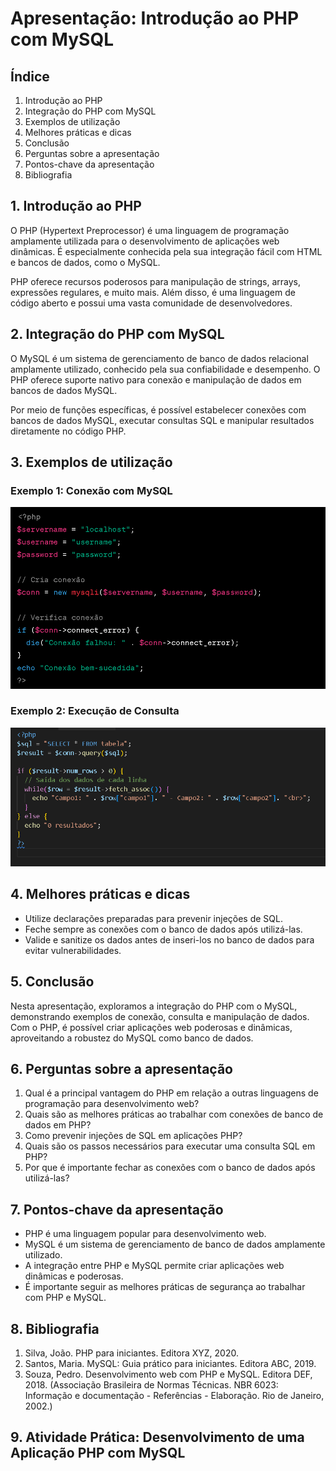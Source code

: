 # Apresentação: Introdução ao PHP com MySQL

## Índice

1. Introdução ao PHP
1. Integração do PHP com MySQL
1. Exemplos de utilização
1. Melhores práticas e dicas
1. Conclusão
1. Perguntas sobre a apresentação
1. Pontos-chave da apresentação
1. Bibliografia

## 1. Introdução ao PHP

O PHP (Hypertext Preprocessor) é uma linguagem de programação amplamente utilizada para o desenvolvimento de aplicações web dinâmicas. É especialmente conhecida pela sua integração fácil com HTML e bancos de dados, como o MySQL.

PHP oferece recursos poderosos para manipulação de strings, arrays, expressões regulares, e muito mais. Além disso, é uma linguagem de código aberto e possui uma vasta comunidade de desenvolvedores.

## 2. Integração do PHP com MySQL

O MySQL é um sistema de gerenciamento de banco de dados relacional amplamente utilizado, conhecido pela sua confiabilidade e desempenho. O PHP oferece suporte nativo para conexão e manipulação de dados em bancos de dados MySQL.

Por meio de funções específicas, é possível estabelecer conexões com bancos de dados MySQL, executar consultas SQL e manipular resultados diretamente no código PHP.

## 3. Exemplos de utilização

### Exemplo 1: Conexão com MySQL

![Logo da Minha Empresa](https://github.com/claudioelima/Aula-PHP/blob/main/FIG01.png)

### Exemplo 2: Execução de Consulta
![Logo da Minha Empresa](https://github.com/claudioelima/Aula-PHP/blob/main/FIG02.png)

## 4. Melhores práticas e dicas

- Utilize declarações preparadas para prevenir injeções de SQL.
- Feche sempre as conexões com o banco de dados após utilizá-las.
- Valide e sanitize os dados antes de inseri-los no banco de dados para evitar vulnerabilidades.

## 5. Conclusão

Nesta apresentação, exploramos a integração do PHP com o MySQL, demonstrando exemplos de conexão, consulta e manipulação de dados. Com o PHP, é possível criar aplicações web poderosas e dinâmicas, aproveitando a robustez do MySQL como banco de dados.

## 6. Perguntas sobre a apresentação

1. Qual é a principal vantagem do PHP em relação a outras linguagens de programação para desenvolvimento web?
1. Quais são as melhores práticas ao trabalhar com conexões de banco de dados em PHP?
1. Como prevenir injeções de SQL em aplicações PHP?
1. Quais são os passos necessários para executar uma consulta SQL em PHP?
1. Por que é importante fechar as conexões com o banco de dados após utilizá-las?

## 7. Pontos-chave da apresentação

- PHP é uma linguagem popular para desenvolvimento web.
- MySQL é um sistema de gerenciamento de banco de dados amplamente utilizado.
- A integração entre PHP e MySQL permite criar aplicações web dinâmicas e poderosas.
- É importante seguir as melhores práticas de segurança ao trabalhar com PHP e MySQL.

## 8. Bibliografia

1. Silva, João. PHP para iniciantes. Editora XYZ, 2020.
1. Santos, Maria. MySQL: Guia prático para iniciantes. Editora ABC, 2019.
1. Souza, Pedro. Desenvolvimento web com PHP e MySQL. Editora DEF, 2018.
(Associação Brasileira de Normas Técnicas. NBR 6023: Informação e documentação - Referências - Elaboração. Rio de Janeiro, 2002.)

## 9. Atividade Prática: Desenvolvimento de uma Aplicação PHP com MySQL


